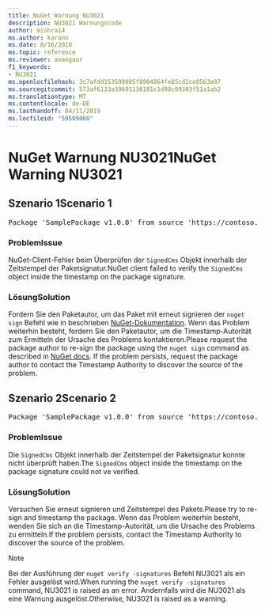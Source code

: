 ```yaml
---
title: NuGet Warnung NU3021
description: NU3021 Warnungscode
author: mishra14
ms.author: karann
ms.date: 8/16/2018
ms.topic: reference
ms.reviewer: anangaur
f1_keywords:
- NU3021
ms.openlocfilehash: 3c7afdd153599005f8904864fe85cd2ce0563a97
ms.sourcegitcommit: 573af6133a39601136181c1d98c09303f51a1ab2
ms.translationtype: MT
ms.contentlocale: de-DE
ms.lasthandoff: 04/11/2019
ms.locfileid: "59509060"
---
```

# <a name="nuget-warning-nu3021"></a><span data-ttu-id="d603e-103">NuGet Warnung NU3021</span><span class="sxs-lookup"><span data-stu-id="d603e-103">NuGet Warning NU3021</span></span>

## <a name="scenario-1"></a><span data-ttu-id="d603e-104">Szenario 1</span><span class="sxs-lookup"><span data-stu-id="d603e-104">Scenario 1</span></span>

<pre>Package 'SamplePackage v1.0.0' from source 'https://contoso.com/index.json': The primary signature's timestamp signature validation failed.</pre>

### <a name="issue"></a><span data-ttu-id="d603e-105">Problem</span><span class="sxs-lookup"><span data-stu-id="d603e-105">Issue</span></span>

<span data-ttu-id="d603e-106">NuGet-Client-Fehler beim Überprüfen der `SignedCms` Objekt innerhalb der Zeitstempel der Paketsignatur.</span><span class="sxs-lookup"><span data-stu-id="d603e-106">NuGet client failed to verify the `SignedCms` object inside the timestamp on the package signature.</span></span>


### <a name="solution"></a><span data-ttu-id="d603e-107">Lösung</span><span class="sxs-lookup"><span data-stu-id="d603e-107">Solution</span></span>

<span data-ttu-id="d603e-108">Fordern Sie den Paketautor, um das Paket mit erneut signieren der `nuget sign` Befehl wie in beschrieben [NuGet-Dokumentation](https://docs.microsoft.com/en-us/nuget/create-packages/sign-a-package). Wenn das Problem weiterhin besteht, fordern Sie den Paketautor, um die Timestamp-Autorität zum Ermitteln der Ursache des Problems kontaktieren.</span><span class="sxs-lookup"><span data-stu-id="d603e-108">Please request the package author to re-sign the package using the `nuget sign` command as described in [NuGet docs](https://docs.microsoft.com/en-us/nuget/create-packages/sign-a-package). If the problem persists, request the package author to contact the Timestamp Authority to discover the source of the problem.</span></span>



## <a name="scenario-2"></a><span data-ttu-id="d603e-109">Szenario 2</span><span class="sxs-lookup"><span data-stu-id="d603e-109">Scenario 2</span></span>

<pre>Package 'SamplePackage v1.0.0' from source 'https://contoso.com/index.json': The timestamp signature validation failed.</pre>

### <a name="issue"></a><span data-ttu-id="d603e-110">Problem</span><span class="sxs-lookup"><span data-stu-id="d603e-110">Issue</span></span>

<span data-ttu-id="d603e-111">Die `SignedCms` Objekt innerhalb der Zeitstempel der Paketsignatur konnte nicht überprüft haben.</span><span class="sxs-lookup"><span data-stu-id="d603e-111">The `SignedCms` object inside the timestamp on the package signature could not ve verified.</span></span>


### <a name="solution"></a><span data-ttu-id="d603e-112">Lösung</span><span class="sxs-lookup"><span data-stu-id="d603e-112">Solution</span></span>

<span data-ttu-id="d603e-113">Versuchen Sie erneut signieren und Zeitstempel des Pakets.</span><span class="sxs-lookup"><span data-stu-id="d603e-113">Please try to re-sign and timestamp the package.</span></span> <span data-ttu-id="d603e-114">Wenn das Problem weiterhin besteht, wenden Sie sich an die Timestamp-Autorität, um die Ursache des Problems zu ermitteln.</span><span class="sxs-lookup"><span data-stu-id="d603e-114">If the problem persists, contact the Timestamp Authority to discover the source of the problem.</span></span>


> [!Note]
> <span data-ttu-id="d603e-115">Bei der Ausführung der `nuget verify -signatures` Befehl NU3021 als ein Fehler ausgelöst wird.</span><span class="sxs-lookup"><span data-stu-id="d603e-115">When running the `nuget verify -signatures` command, NU3021 is raised as an error.</span></span> <span data-ttu-id="d603e-116">Andernfalls wird die NU3021 als eine Warnung ausgelöst.</span><span class="sxs-lookup"><span data-stu-id="d603e-116">Otherwise, NU3021 is raised as a warning.</span></span>